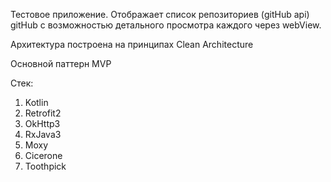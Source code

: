 Тестовое приложение. Отображает список репозиториев (gitHub api) gitHub с возможностью детального просмотра каждого через webView.

Архитектура построена на принципах Clean Architecture

Основной паттерн MVP

Стек:
  1. Kotlin
  2. Retrofit2
  3. OkHttp3
  4. RxJava3
  5. Moxy
  6. Cicerone
  7. Toothpick
